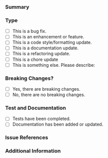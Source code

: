 <!-- markdownlint-disable first-line-h1 no-inline-html -->

<!--
    NOTE: Do not enter content between the comment markers <!- and ->.

    In order to have the best experience with our community, we recommend that
    you read the code of conduct and contributing guidelines before submitting
    a pull request.

    By submitting this pull request, you confirm that you have read, understood,
    and agreed to the project's code of conduct and contributing guidelines.

    Please use conventional commits to format the title of the pull request and
    the commit messages. For more information, please refer to
    https://www.conventionalcommits.org.
-->

### Summary

<!--
    Please provide a clear and concise description of the pull request.
-->

### Type

<!--
    Please check the one(s) that applies to this pull request using "x".
-->

- [ ] This is a bug fix.
- [ ] This is an enhancement or feature.
- [ ] This is a code style/formatting update.
- [ ] This is a documentation update.
- [ ] This is a refactoring update.
- [ ] This is a chore update
- [ ] This is something else.
      Please describe:

### Breaking Changes?

<!--
    Please check the one that applies to this pull request using "x".

    If this pull request contains a breaking change, please describe the impact
    and mitigation path.
-->

- [ ] Yes, there are breaking changes.
- [ ] No, there are no breaking changes.

### Test and Documentation

<!--
    Please check the one(s) that applies to this pull request using "x". For bug
    fixes and enhancements/features, please ensure that tests and documentation
    have been completed and provide details.
-->

- [ ] Tests have been completed.
- [ ] Documentation has been added or updated.

<!--
    Please describe the tests that have been completed and/or the documentation
    that has been added/updated.
-->

### Issue References

<!--
    Is this related to any GitHub issue(s)? If so, please provide the issue
    number(s) that are closed or resolved by this pull request.

    For bug fixes and enhancements/features, please ensure that a GitHub issue
    has been created and provide the issue number(s) here.

    Please use the 'Closes', 'Resolves', or 'Fixes' keywords followed by the a
    hash and issue number. This will link the pull request to the issue(s) and
    automatically close them when the pull request is merged.

    Example:

    Closes #000
    Resolves #001
    Fixes #002
-->

### Additional Information

<!--
    Please provide any additional information that may be helpful.
-->

